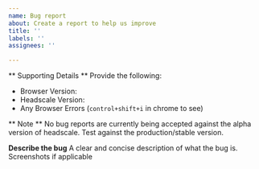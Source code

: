 ```yaml
---
name: Bug report
about: Create a report to help us improve
title: ''
labels: ''
assignees: ''

---
```


** Supporting Details **
Provide the following:
* Browser Version:
* Headscale Version:
* Any Browser Errors (`control+shift+i` in chrome to see)

** Note **
No bug reports are currently being accepted against the alpha version of headscale. Test against the production/stable version.

**Describe the bug**
A clear and concise description of what the bug is. Screenshots if applicable
